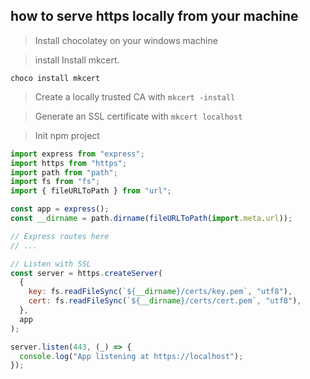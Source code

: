 ## how to serve https locally from your machine

> Install chocolatey on your windows machine

> install Install mkcert.

`choco install mkcert`

> Create a locally trusted CA with `mkcert -install`

> Generate an SSL certificate with `mkcert localhost`

> Init npm project

```javascript
import express from "express";
import https from "https";
import path from "path";
import fs from "fs";
import { fileURLToPath } from "url";

const app = express();
const __dirname = path.dirname(fileURLToPath(import.meta.url));

// Express routes here
// ...

// Listen with SSL
const server = https.createServer(
  {
    key: fs.readFileSync(`${__dirname}/certs/key.pem`, "utf8"),
    cert: fs.readFileSync(`${__dirname}/certs/cert.pem`, "utf8"),
  },
  app
);

server.listen(443, (_) => {
  console.log("App listening at https://localhost");
});
```
